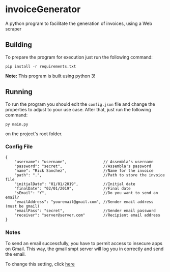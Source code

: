 # invoiceGenerator
A python program to facilitate the generation of invoices, using a Web scraper


## Building

To prepare the program for execution just run the following command:

```
pip install -r requirements.txt
```

**Note:** This program is built using python 3!

## Running

To run the program you should edit the `config.json` file and change the properties to adjust to your use case. After that, just run the following command:

```
py main.py
```

on the project's root folder.

### Config File
```json=
{
    "username": "username",                // Assembla's username
    "password": "secret",                  //Assembla's password
    "name": "Rick Sanchez",                //Name for the invoice
    "path": ".",                           //Path to store the invoice file
    "initialDate": "01/01/2019",           //Initial date
    "finalDate": "02/01/2019",             //Final date
    "sEmail": "Y",                         //Do you want to send an email?
    "emailAddress": "youremail@gmail.com", //Sender email address (must be gmail)
    "emailPass": "secret",                 //Sender email password
    "receiver": "server@server.com"        //Recipient email address
}
```

### Notes
To send an email successfully, you have to permit access to insecure apps on Gmail. This way, the gmail smpt server will log you in correctly and send the email.

To change this setting, click [here](https://myaccount.google.com/lesssecureapps)